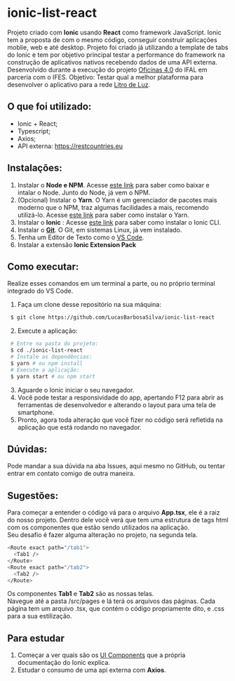 # ionic-list-react

Projeto criado com **Ionic** usando **React** como framework JavaScript. Ionic tem a proposta de com o mesmo código, conseguir construir aplicações moblie, 
web e até desktop. Projeto foi criado já utilizando a template de tabs do Ionic e tem por objetivo principal testar a performance do framework na construção 
de aplicativos nativos recebendo dados de uma API externa.<br/>
Desenvolvido durante a execução do projeto [Oficinas 4.0](https://www2.ifal.edu.br/noticias/ifal-consegue-primeira-colocacao-em-edital-oficinas-4-0-e-garante-r-216-mil-em-recursos) do IFAL em parceria com o IFES. 
Objetivo: Testar qual a melhor plataforma para desenvolver o aplicativo para a rede [Litro de Luz](https://www.litrodeluz.com).

## O que foi utilizado:
- Ionic + React;
- Typescript;
- Axios;
- API externa: https://restcountries.eu

## Instalações:

1. Instalar o **Node e NPM**. Acesse [este link](https://nodejs.org/pt-br/) para saber como baixar e intalar o Node. Junto do Node, já vem o NPM. <br/>
2. (Opcional) Instalar o **Yarn**. O Yarn é um gerenciador de pacotes mais moderno que o NPM, traz algumas facilidades a mais, recomendo utilizá-lo. Acesse [este link](https://yarnpkg.com/getting-started/install) para saber como instalar o Yarn.<br/>
3. Instalar o **Ionic** : Acesse [este link](https://ionicframework.com/docs/intro/cli) para saber como instalar o Ionic CLI.
3. Instalar o **[Git](https://git-scm.com/)**. O Git, em sistemas Linux, já vem instalado.
4. Tenha um Editor de Texto como o [VS Code](https://code.visualstudio.com).
5. Instalar a extensão **Ionic Extension Pack**

## Como executar:

Realize esses comandos em um terminal a parte, ou no próprio terminal integrado do VS Code.
1. Faça um clone desse repositório na sua máquina:
``` sh
 $ git clone https://github.com/LucasBarbosaSilva/ionic-list-react
``` 
2. Execute a aplicação:
``` sh
 # Entre na pasta do projeto:
 $ cd ./ionic-list-react
 # Instale as dependências:
 $ yarn # ou npm install
 # Execute a aplicação:
 $ yarn start # ou npm start
``` 
3. Aguarde o Ionic iniciar o seu navegador.
4. Você pode testar a responsividade do app, apertando F12 para abrir as ferramentas de desenvolvedor e alterando o layout para uma tela de smartphone.
5. Pronto, agora toda alteração que você fizer no código será refletida na aplicação que está rodando no navegador.

## Dúvidas:
Pode mandar a sua dúvida na aba Issues, aqui mesmo no GitHub, ou tentar entrar em contato comigo de outra maneira.

## Sugestões:
Para começar a entender o código vá para o arquivo **App.tsx**, ele é a raiz do nosso projeto. Dentro dele você verá que tem uma estrutura de tags html com 
os componentes que estão sendo utilizados na aplicação.  <br/>
Seu desafio é fazer alguma alteração no projeto, na segunda tela.
``` sh
<Route exact path="/tab1">
  <Tab1 />
</Route>
<Route exact path="/tab2">
  <Tab2 />
</Route>
``` 
Os componentes **Tab1** e **Tab2** são as nossas telas.<br/>
Navegue até a pasta /src/pages e lá terá os arquivos das páginas. Cada página tem um arquivo .tsx, que contém o código propriamente dito, e .css para a sua estilização.

## Para estudar
1. Começar a ver quais são os [UI Components](https://ionicframework.com/docs/components) que a própria documentação do Ionic explica. 
2. Estudar o consumo de uma api externa com **Axios**.

